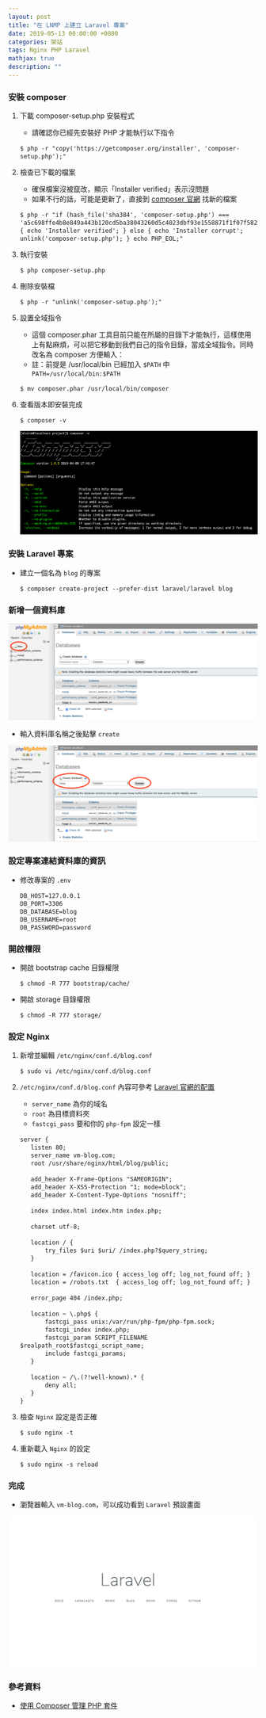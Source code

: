 ```yaml
---
layout: post
title: "在 LNMP 上建立 Laravel 專案"
date: 2019-05-13 00:00:00 +0800
categories: 架站
tags: Nginx PHP Laravel
mathjax: true
description: ""
---
```


### 安裝 composer

1. 下載 composer-setup.php 安裝程式

   - 請確認你已經先安裝好 PHP 才能執行以下指令

   ```
   $ php -r "copy('https://getcomposer.org/installer', 'composer-setup.php');"
   ```

2. 檢查已下載的檔案

   - 確保檔案沒被竄改，顯示「Installer verified」表示沒問題
   - 如果不行的話，可能是更新了，直接到 [composer 官網](https://getcomposer.org/download/) 找新的檔案

   ```
   $ php -r "if (hash_file('sha384', 'composer-setup.php') === 'a5c698ffe4b8e849a443b120cd5ba38043260d5c4023dbf93e1558871f1f07f58274fc6f4c93bcfd858c6bd0775cd8d1') { echo 'Installer verified'; } else { echo 'Installer corrupt'; unlink('composer-setup.php'); } echo PHP_EOL;"
   ```

3. 執行安裝

   ```
   $ php composer-setup.php
   ```

4. 刪除安裝檔

   ```
   $ php -r "unlink('composer-setup.php');"
   ```

5. 設置全域指令

   - 這個 composer.phar 工具目前只能在所屬的目錄下才能執行，這樣使用上有點麻煩，可以把它移動到我們自己的指令目錄，當成全域指令。同時改名為 composer 方便輸入：
   - 註：前提是 /usr/local/bin 已經加入 `$PATH` 中
     `PATH=/usr/local/bin:$PATH`

   ```
   $ mv composer.phar /usr/local/bin/composer
   ```

6. 查看版本即安裝完成

   ```
   $ composer -v
   ```

   ![](/assets/img/posts/ZrpQQQP.png)

### 安裝 Laravel 專案

- 建立一個名為 `blog` 的專案

  ```
  $ composer create-project --prefer-dist laravel/laravel blog
  ```

### 新增一個資料庫

![](/assets/img/posts/hF8lcdb.png)

- 輸入資料庫名稱之後點擊 `create`

![](/assets/img/posts/wEGJFPg.png)

### 設定專案連結資料庫的資訊

- 修改專案的 `.env`

  ```
  DB_HOST=127.0.0.1
  DB_PORT=3306
  DB_DATABASE=blog
  DB_USERNAME=root
  DB_PASSWORD=password
  ```

### 開啟權限

- 開啟 bootstrap cache 目錄權限

  ```
  $ chmod -R 777 bootstrap/cache/
  ```

- 開啟 storage 目錄權限

  ```
  $ chmod -R 777 storage/
  ```

### 設定 Nginx

1.  新增並編輯 `/etc/nginx/conf.d/blog.conf`

    ```
    $ sudo vi /etc/nginx/conf.d/blog.conf
    ```

2.  `/etc/nginx/conf.d/blog.conf` 內容可參考 [Laravel 官網的配置](https://laravel.com/docs/6.x/deployment#nginx)

    - `server_name` 為你的域名
    - `root` 為目標資料夾
    - `fastcgi_pass` 要和你的 `php-fpm` 設定一樣

    ```
    server {
       listen 80;
       server_name vm-blog.com;
       root /usr/share/nginx/html/blog/public;

       add_header X-Frame-Options "SAMEORIGIN";
       add_header X-XSS-Protection "1; mode=block";
       add_header X-Content-Type-Options "nosniff";

       index index.html index.htm index.php;

       charset utf-8;

       location / {
           try_files $uri $uri/ /index.php?$query_string;
       }

       location = /favicon.ico { access_log off; log_not_found off; }
       location = /robots.txt  { access_log off; log_not_found off; }

       error_page 404 /index.php;

       location ~ \.php$ {
           fastcgi_pass unix:/var/run/php-fpm/php-fpm.sock;
           fastcgi_index index.php;
           fastcgi_param SCRIPT_FILENAME $realpath_root$fastcgi_script_name;
           include fastcgi_params;
       }

       location ~ /\.(?!well-known).* {
           deny all;
       }
    }
    ```

3.  檢查 `Nginx` 設定是否正確

    ```
    $ sudo nginx -t
    ```

4.  重新載入 `Nginx` 的設定

    ```
    $ sudo nginx -s reload
    ```

### 完成

- 瀏覽器輸入 `vm-blog.com`，可以成功看到 `Laravel` 預設畫面

![](/assets/img/posts/jU1qYT8.png)

### 參考資料

- [使用 Composer 管理 PHP 套件](http://blog.tonycube.com/2016/12/composer-php.html)
